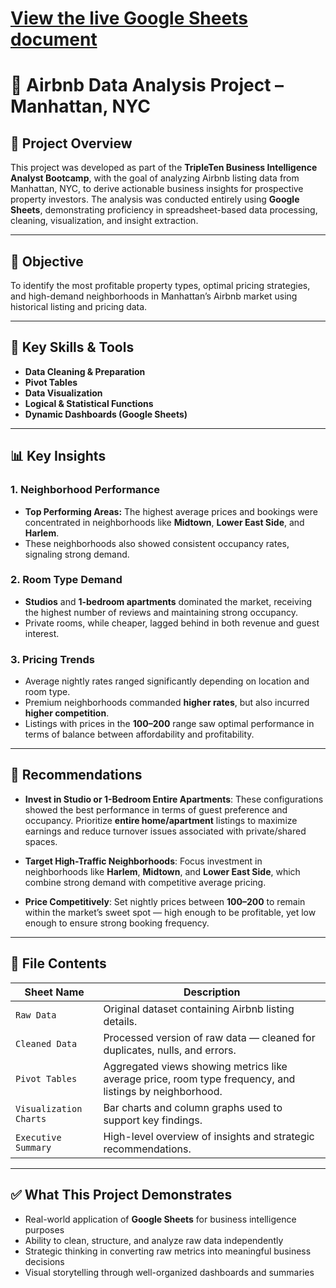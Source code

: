 # [View the live Google Sheets document](https://docs.google.com/spreadsheets/d/1xEgFK6v5ssk3dVJ5jrwPwhAGN-KurmYAnDONjhbOg4g/edit?usp=sharing)

# 🏡 Airbnb Data Analysis Project – Manhattan, NYC

## 📍 Project Overview
This project was developed as part of the **TripleTen Business Intelligence Analyst Bootcamp**, with the goal of analyzing Airbnb listing data from Manhattan, NYC, to derive actionable business insights for prospective property investors. The analysis was conducted entirely using **Google Sheets**, demonstrating proficiency in spreadsheet-based data processing, cleaning, visualization, and insight extraction.

---

## 🎯 Objective
To identify the most profitable property types, optimal pricing strategies, and high-demand neighborhoods in Manhattan’s Airbnb market using historical listing and pricing data.

---

## 🧠 Key Skills & Tools
- **Data Cleaning & Preparation**
- **Pivot Tables**
- **Data Visualization**
- **Logical & Statistical Functions**
- **Dynamic Dashboards (Google Sheets)**

---

## 📊 Key Insights

### 1. Neighborhood Performance
- **Top Performing Areas:** The highest average prices and bookings were concentrated in neighborhoods like **Midtown**, **Lower East Side**, and **Harlem**.
- These neighborhoods also showed consistent occupancy rates, signaling strong demand.

### 2. Room Type Demand
- **Studios** and **1-bedroom apartments** dominated the market, receiving the highest number of reviews and maintaining strong occupancy.
- Private rooms, while cheaper, lagged behind in both revenue and guest interest.

### 3. Pricing Trends
- Average nightly rates ranged significantly depending on location and room type.
- Premium neighborhoods commanded **higher rates**, but also incurred **higher competition**.
- Listings with prices in the **$100–$200** range saw optimal performance in terms of balance between affordability and profitability.

---

## 📌 Recommendations

- **Invest in Studio or 1-Bedroom Entire Apartments**: These configurations showed the best performance in terms of guest preference and occupancy. Prioritize **entire home/apartment** listings to maximize earnings and reduce turnover issues associated with private/shared spaces.

- **Target High-Traffic Neighborhoods**: Focus investment in neighborhoods like **Harlem**, **Midtown**, and **Lower East Side**, which combine strong demand with competitive average pricing.

- **Price Competitively**: Set nightly prices between **$100–$200** to remain within the market’s sweet spot — high enough to be profitable, yet low enough to ensure strong booking frequency.

---

## 🧾 File Contents

| Sheet Name              | Description                                                                 |
|-------------------------|-----------------------------------------------------------------------------|
| `Raw Data`              | Original dataset containing Airbnb listing details.                         |
| `Cleaned Data`          | Processed version of raw data — cleaned for duplicates, nulls, and errors. |
| `Pivot Tables`          | Aggregated views showing metrics like average price, room type frequency, and listings by neighborhood. |
| `Visualization Charts`  | Bar charts and column graphs used to support key findings.                  |
| `Executive Summary`     | High-level overview of insights and strategic recommendations.              |

---

## ✅ What This Project Demonstrates

- Real-world application of **Google Sheets** for business intelligence purposes
- Ability to clean, structure, and analyze raw data independently
- Strategic thinking in converting raw metrics into meaningful business decisions
- Visual storytelling through well-organized dashboards and summaries
